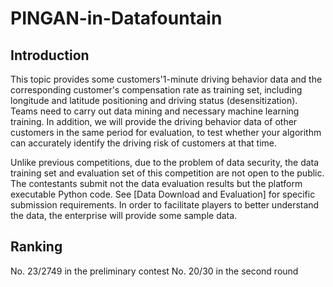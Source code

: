 # PINGAN-in-Datafountain
## Introduction
This topic provides some customers'1-minute driving behavior data and the corresponding customer's compensation rate as training set, including longitude and latitude positioning and driving status (desensitization). Teams need to carry out data mining and necessary machine learning training. In addition, we will provide the driving behavior data of other customers in the same period for evaluation, to test whether your algorithm can accurately identify the driving risk of customers at that time.

Unlike previous competitions, due to the problem of data security, the data training set and evaluation set of this competition are not open to the public. The contestants submit not the data evaluation results but the platform executable Python code. See [Data Download and Evaluation] for specific submission requirements. In order to facilitate players to better understand the data, the enterprise will provide some sample data.

## Ranking
No. 23/2749 in the preliminary contest
No. 20/30 in the second round
